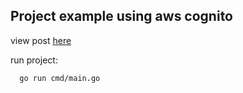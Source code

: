 ## Project example using aws cognito

view post  [here](https://wiliamvj.com/posts/autenticacao-golang-cognito/)

run project:
```bash
  go run cmd/main.go
```
